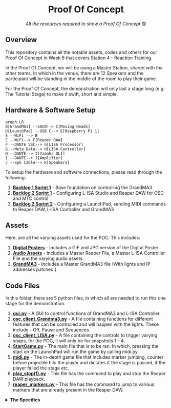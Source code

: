 <h1 align="center">
  Proof Of Concept
</h1>

<p align="center">
  <i align="center">All the resources required to show a Proof Of Concept </i>😨
</p>

## Overview
This repository contains all the notable assets, codes and others for our Proof Of Concept in Week 8 that covers Station 4 - Reaction Training.

In the Proof Of Concept, we will be using a Master Station, shared with the other teams. In which in the venue, there are 12 Speakers and the participant will be standing in the middle of the room to play their game.

For the Proof Of Concept, the demonstration will only last a stage long (e.g. The Tutorial Stage) to make it swift, short and simple.

## Hardware & Software Setup
```mermaid
graph LR
B[GrandMA3] --SACN--> C[Moving Heads]
D[LaunchPad] --USB C--> E[Raspberry Pi 1]
E --WiFi --> B
E --WiFi--> F[Reaper DAW]
F --DANTE VSC--> G[LISA Processor]
G --Meta Data--> H[LISA Controller]
H --DANTE--> I[Yamaha QL1]
I --DANTE--> J[Amplifier]
J --Spk Cable--> K[Speakers]
```
To setup the hardware and software connections, please read through the following:
1. **[Backlog 1 Sprint 1](NYP-EGL314-MSP1/Backlog1%20Sprint1/B1S1.md)** - Base foundation on controlling the GrandMA3
2. **[Backlog 2 Sprint 1](NYP-EGL314-MSP1/Backlog%202%20Sprint1/B2S1.md)** - Configuring L-ISA Studio and Reaper DAW for OSC and MTC control
3. **[Backlog 2 Sprint 2](NYP-EGL314-MSP1/Backlog%202%20Sprint2/B2S2.md)** - Configuring a LaunchPad, sending MIDI commands to Reaper DAW, L-ISA Controller and GrandMA3

## Assets
Here, are all the varying assets used for the POC. This includes:
1. **[Digital Posters](./Assets/Poster)** - Includes a GIF and JPG version of the Digital Poster
2. **[Audio Assets](./Assets/Audio%20Assets)** - Includes a Master Reaper File, a Master L-ISA Controller File and the varying audio assets.
3. **[GrandMA3](./Assets/GrandMA3)** - Includes a Master GrandMA3 file (With lights and IP addresses patched.)

## Code Files
In this folder, there are 5 python files, in which all are needed to run this one stage for the demonstration.
1. **[gui.py](./Codes/gui.py)** - A GUI to control functions of GrandMA3 and L-ISA Controller.
2. **[osc_client_Grandma3.py](./Codes/osc_client_Grandma3.py)** - A file containing functions for different features that can be controlled and will happen with the lights. These include - Off, Pause and Sequences.
3. **[osc_client_LISA.py](./Codes/osc_client_LISA.py)** - A file containing the controls to trigger varying snaps, for the POC, it will only be for snapshots 1 - 4.
4. **[StartGame.py](./Codes/StartGame.py)** - The main file that is to be ran. In which, pressing the start on the LaunchPad will run the game by calling midi.py
5. **[midi.py](./Codes/midi.py)** - The in-depth game file that includes marker jumping, counter before projectile hits the player and dictates if the stage is passed, if the player failed the stage etc.
6. **[play_stop(1).py](./Codes/play_stop(1).py)** - This file has the command to play and stop the Reaper DAW playback.
7. **[reaper_markers.py](./Codes/reaper_markers.py)** - This file has the command to jump to various markers that are already present in the Reaper DAW.

<details><summary><b>The Specifics</b></summary>
  
  1. **[gui.py](./Codes/gui.py)**
  
  In [gui.py](./Codes/gui.py), there are 2 pages. One for L-ISA Controller and the other for GrandMA3. 
  
  For the L-ISA Controller page, it is calling functions from [osc_client_LISA.py](./Codes/osc_client_LISA.py) where it's firing various snapshots. As said earlier, the snapshots that can be called in [gui.py](./Codes/gui.py) range from snapshots 1-4.

  For the GrandMA3 page, it is calling functions from [osc_client_Grandma3.py](./Codes/osc_client_Grandma3.py) where it's able to execute various sequences to be used and being able to turn off all sequences being carried out.

  2. **[osc_client_Grandma3.py](./Codes/osc_client_Grandma3.py)**

     In **[osc_client_Grandma3.py](./Codes/osc_client_Grandma3.py)** you will have to adjust the IP address and Port number to that of your GrandMA3 console. This can be found on line 18 and 19:
     
     ```
     # FOR INFO: IP address and port of the receiving Raspberry Pi
     PI_A_ADDR = "192.168.254.137"		# ip of GrandMA3 ras pi (When swapping network please check) Line 18
     PORT = 23                        # Line 19
     addr = "/print"
     ```

     Following this, there are multiple functions that include:
     - Executing the various sequences
     - Pausing
     - Oops
     - Everything Off
    
     Which all can be called via the GUI and also called during the gameplay.

  3. **[osc_client_LISA.py](./Codes/osc_client_LISA.py)**

     In **[osc_client_LISA.py](./Codes/osc_client_LISA.py)**, you will also have to adjust the IP address and ensure that the Port Number is 8880 (L-ISA receives on this port) to that of your device running L-ISA Controller at line 35.

     ```
     # FOR INFO: IP address and port of the receiving Raspberry Pi

     PI_A_ADDR = "192.168.254.30"		# ip of L-ISA controller(When swapping network please check) Line 35

     PORT = 8880
     ```
     Following this, you will be able to fire snapshots from 1 to 4. If you choose to uncomment snapshots 1 to 10, then it will be able to fire snapshots 1 to 10.
  
</details>
